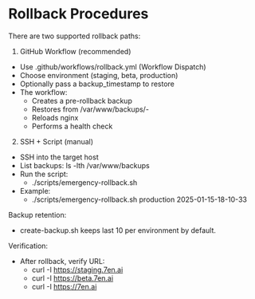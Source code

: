 # Rollback Procedures

There are two supported rollback paths:

1) GitHub Workflow (recommended)
- Use .github/workflows/rollback.yml (Workflow Dispatch)
- Choose environment (staging, beta, production)
- Optionally pass a backup_timestamp to restore
- The workflow:
  - Creates a pre-rollback backup
  - Restores from /var/www/backups/<env>-<timestamp>
  - Reloads nginx
  - Performs a health check

2) SSH + Script (manual)
- SSH into the target host
- List backups: ls -lth /var/www/backups
- Run the script:
  - ./scripts/emergency-rollback.sh <environment> <timestamp>
- Example:
  - ./scripts/emergency-rollback.sh production 2025-01-15-18-10-33

Backup retention:
- create-backup.sh keeps last 10 per environment by default.

Verification:
- After rollback, verify URL:
  - curl -I https://staging.7en.ai
  - curl -I https://beta.7en.ai
  - curl -I https://7en.ai
